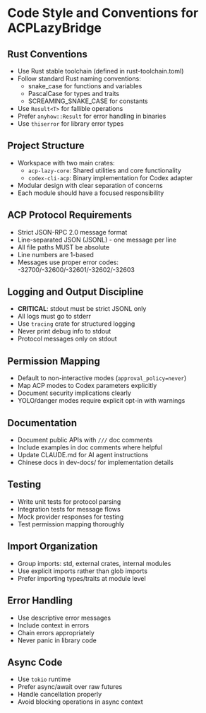 # Code Style and Conventions for ACPLazyBridge

## Rust Conventions
- Use Rust stable toolchain (defined in rust-toolchain.toml)
- Follow standard Rust naming conventions:
  - snake_case for functions and variables
  - PascalCase for types and traits
  - SCREAMING_SNAKE_CASE for constants
- Use `Result<T>` for fallible operations
- Prefer `anyhow::Result` for error handling in binaries
- Use `thiserror` for library error types

## Project Structure
- Workspace with two main crates:
  - `acp-lazy-core`: Shared utilities and core functionality
  - `codex-cli-acp`: Binary implementation for Codex adapter
- Modular design with clear separation of concerns
- Each module should have a focused responsibility

## ACP Protocol Requirements
- Strict JSON-RPC 2.0 message format
- Line-separated JSON (JSONL) - one message per line
- All file paths MUST be absolute
- Line numbers are 1-based
- Messages use proper error codes: -32700/-32600/-32601/-32602/-32603

## Logging and Output Discipline
- **CRITICAL**: stdout must be strict JSONL only
- All logs must go to stderr
- Use `tracing` crate for structured logging
- Never print debug info to stdout
- Protocol messages only on stdout

## Permission Mapping
- Default to non-interactive modes (`approval_policy=never`)
- Map ACP modes to Codex parameters explicitly
- Document security implications clearly
- YOLO/danger modes require explicit opt-in with warnings

## Documentation
- Document public APIs with `///` doc comments
- Include examples in doc comments where helpful
- Update CLAUDE.md for AI agent instructions
- Chinese docs in dev-docs/ for implementation details

## Testing
- Write unit tests for protocol parsing
- Integration tests for message flows
- Mock provider responses for testing
- Test permission mapping thoroughly

## Import Organization
- Group imports: std, external crates, internal modules
- Use explicit imports rather than glob imports
- Prefer importing types/traits at module level

## Error Handling
- Use descriptive error messages
- Include context in errors
- Chain errors appropriately
- Never panic in library code

## Async Code
- Use `tokio` runtime
- Prefer async/await over raw futures
- Handle cancellation properly
- Avoid blocking operations in async context
